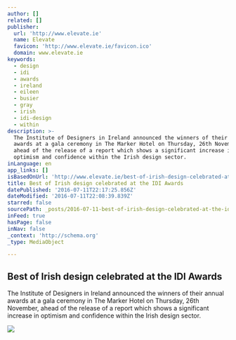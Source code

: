 ```yaml
---
author: []
related: []
publisher:
  url: 'http://www.elevate.ie'
  name: Elevate
  favicon: 'http://www.elevate.ie/favicon.ico'
  domain: www.elevate.ie
keywords:
  - design
  - idi
  - awards
  - ireland
  - eileen
  - busier
  - gray
  - irish
  - idi-design
  - within
description: >-
  The Institute of Designers in Ireland announced the winners of their annual
  awards at a gala ceremony in The Marker Hotel on Thursday, 26th November,
  ahead of the release of a report which shows a significant increase in
  optimism and confidence within the Irish design sector.
inLanguage: en
app_links: []
isBasedOnUrl: 'http://www.elevate.ie/best-of-irish-design-celebrated-at-the-idi-awards/'
title: Best of Irish design celebrated at the IDI Awards
datePublished: '2016-07-11T22:17:25.856Z'
dateModified: '2016-07-11T22:08:39.839Z'
starred: false
sourcePath: _posts/2016-07-11-best-of-irish-design-celebrated-at-the-idi-awards.md
inFeed: true
hasPage: false
inNav: false
_context: 'http://schema.org'
_type: MediaObject

---
```

<article style=""><h1>Best of Irish design celebrated at the IDI Awards</h1><p>The Institute of Designers in Ireland announced the winners of their annual awards at a gala ceremony in The Marker Hotel on Thursday, 26th November, ahead of the release of a report which shows a significant increase in optimism and confidence within the Irish design sector.</p><img src="http://www.elevate.ie/wp-content/images/Marc-ORiain-President-of-the-IDI-Minister-Richard-Bruton-and-Jennifer-Goff-National-Museum-of-Ireland-774x529.jpg" /></article>